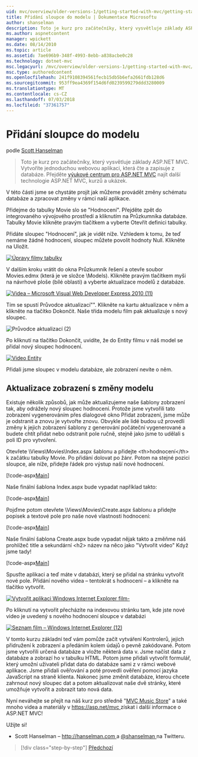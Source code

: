 ```yaml
---
uid: mvc/overview/older-versions-1/getting-started-with-mvc/getting-started-with-mvc-part8
title: Přidání sloupce do modelu | Dokumentace Microsoftu
author: shanselman
description: Toto je kurz pro začátečníky, který vysvětluje základy ASP.NET MVC. Vytvořte jednoduchou webovou aplikaci, která čte a zapisuje z databáze.
ms.author: aspnetcontent
manager: wpickett
ms.date: 08/14/2010
ms.topic: article
ms.assetid: 7ae696b9-348f-4993-8ebb-a838acbe0c28
ms.technology: dotnet-mvc
msc.legacyurl: /mvc/overview/older-versions-1/getting-started-with-mvc/getting-started-with-mvc-part8
msc.type: authoredcontent
ms.openlocfilehash: 241f9108394561fecb15db5b6efa2661fdb128d6
ms.sourcegitcommit: 953ff9ea4369f154d6fd0239599279ddd3280009
ms.translationtype: MT
ms.contentlocale: cs-CZ
ms.lasthandoff: 07/03/2018
ms.locfileid: "37361757"
---
```

<a name="adding-a-column-to-the-model"></a>Přidání sloupce do modelu
====================
podle [Scott Hanselman](https://github.com/shanselman)

> Toto je kurz pro začátečníky, který vysvětluje základy ASP.NET MVC. Vytvoříte jednoduchou webovou aplikaci, která čte a zapisuje z databáze. Přejděte [výukové centrum pro ASP.NET MVC](../../../index.md) najít další technologie ASP.NET MVC, kurzů a ukázek.


V této části jsme se chystáte projít jak můžeme provádět změny schématu databáze a zpracovat změny v rámci naší aplikace.

Přidejme do tabulky Movie slo se "Hodnocení". Přejděte zpět do integrovaného vývojového prostředí a kliknutím na Průzkumníka databáze. Tabulky Movie klikněte pravým tlačítkem a vyberte Otevřít definici tabulky.

Přidáte sloupec "Hodnocení", jak je vidět níže. Vzhledem k tomu, že teď nemáme žádné hodnocení, sloupec můžete povolit hodnoty Null. Klikněte na Uložit.

[![Úpravy filmy tabulky](getting-started-with-mvc-part8/_static/image2.png)](getting-started-with-mvc-part8/_static/image1.png)

V dalším kroku vrátit do okna Průzkumník řešení a otevře soubor Movies.edmx (která je ve složce \Models). Klikněte pravým tlačítkem myši na návrhové ploše (bílé oblasti) a vyberte aktualizace modelů z databáze.

[![Videa – Microsoft Visual Web Developer Express 2010 (11)](getting-started-with-mvc-part8/_static/image4.png)](getting-started-with-mvc-part8/_static/image3.png)

Tím se spustí Průvodce aktualizací"". Klikněte na kartu aktualizace v něm a klikněte na tlačítko Dokončit. Naše třída modelu film pak aktualizuje s nový sloupec.

![Průvodce aktualizací (2)](getting-started-with-mvc-part8/_static/image5.png)

Po kliknutí na tlačítko Dokončit, uvidíte, že do Entity filmu v náš model se přidal nový sloupec hodnocení.

[![Video Entity](getting-started-with-mvc-part8/_static/image7.png)](getting-started-with-mvc-part8/_static/image6.png)

Přidali jsme sloupec v modelu databáze, ale zobrazení nevíte o něm.

## <a name="update-views-with-model-changes"></a>Aktualizace zobrazení s změny modelu

Existuje několik způsobů, jak může aktualizujeme naše šablony zobrazení tak, aby odrážely nový sloupec hodnocení. Protože jsme vytvořili tato zobrazení vygenerováním přes dialogové okno Přidat zobrazení, jsme může je odstranit a znovu je vytvořte znovu. Obvykle ale lidé budou už provedli změny k jejich zobrazení šablony z generování počáteční vygenerované a budete chtít přidat nebo odstranit pole ručně, stejně jako jsme to udělali s poli ID pro vytvoření.

Otevřete \Views\Movies\Index.aspx šablonu a přidejte &lt;th&gt;hodnocení&lt;/th&gt; k začátku tabulky Movie. Po přidání dolovat po žánr. Potom na stejné pozici sloupce, ale níže, přidejte řádek pro výstup naší nové hodnocení.

[!code-aspx[Main](getting-started-with-mvc-part8/samples/sample1.aspx)]

Naše finální šablona Index.aspx bude vypadat například takto:

[!code-aspx[Main](getting-started-with-mvc-part8/samples/sample2.aspx)]

Pojďme potom otevřete \Views\Movies\Create.aspx šablonu a přidejte popisek a textové pole pro naše nové vlastnosti hodnocení:

[!code-aspx[Main](getting-started-with-mvc-part8/samples/sample3.aspx)]

Naše finální šablona Create.aspx bude vypadat nějak takto a změňme náš prohlížeč title a sekundární &lt;h2&gt; název na něco jako "Vytvořit video" Když jsme tady!

[!code-aspx[Main](getting-started-with-mvc-part8/samples/sample4.aspx)]

Spusťte aplikaci a teď máte v databázi, který se přidal na stránku vytvořit nové pole. Přidání nového videa – tentokrát s hodnocení – a klikněte na tlačítko vytvořit.

[![Vytvořit aplikaci Windows Internet Explorer film-](getting-started-with-mvc-part8/_static/image9.png)](getting-started-with-mvc-part8/_static/image8.png)

Po kliknutí na vytvořit přecházíte na indexovou stránku tam, kde jste nové video je uvedený s nového hodnocení sloupce v databázi

[![Seznam film – Windows Internet Explorer (12)](getting-started-with-mvc-part8/_static/image11.png)](getting-started-with-mvc-part8/_static/image10.png)

V tomto kurzu základní teď vám pomůže začít vytváření Kontrolerů, jejich přidružení k zobrazení a předáním kolem údajů o pevně zakódované. Potom jsme vytvořili určená databáze a vložte některá data v. Jsme načíst data z databáze a zobrazí ho v tabulku HTML. Potom jsme přidali vytvořit formulář, který umožní uživateli přidat data do databáze sami z v rámci webové aplikace. Jsme přidali ověřování a poté provedli ověření pomocí jazyka JavaScript na straně klienta. Nakonec jsme změnit databáze, kterou chcete zahrnout nový sloupec dat a potom aktualizovat naše dvě stránky, které umožňuje vytvořit a zobrazit tato nová data.

Nyní neváhejte se přejít na náš kurz pro středně "[MVC Music Store](../../older-versions/mvc-music-store/mvc-music-store-part-1.md)" a také mnoho videa a materiály v [ https://asp.net/mvc ](https://asp.net/mvc) získat i další informace o ASP.NET MVC!

Užijte si!

- Scott Hanselman – [ http://hanselman.com ](http://hanselman.com) a [ @shanselman ](http://twitter.com/shanselman) na Twitteru.

> [!div class="step-by-step"]
> [Předchozí](getting-started-with-mvc-part7.md)

